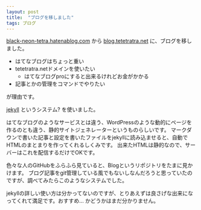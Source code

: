 ```yaml
---
layout: post
title:  "ブログを移しました"
tags: ブログ
---
```



[black-neon-tetra.hatenablog.com](https://black-neon-tetra.hatenablog.com/)
から
[blog.tetetratra.net](http://blog.tetetratra.net)
に、ブログを移しました。

- はてなブログはちょっと重い
- tetetratra.netドメインを使いたい
  - はてなブログproにすると出来るけれどお金がかかる
- 記事とかの管理をコマンドでやりたい

が理由です。

[jekyll](http://jekyllrb-ja.github.io/) というシステム? を使いました。

はてなブログのようなサービスとは違う、WordPressのような動的にページを作るのとも違う、静的サイトジェネレーターというものらしいです。
マークダウンで書いた記事と設定を書いたファイルをjekyllに読み込ませると、自動でHTMLのまとまりを作ってくれるしくみです。
出来たHTMLは静的なので、サーバーはこれを配信するだけでOKです。

色々な人のGitHubをふらふら見ていると、Blogというリポジトリをたまに見かけます。
ブログ記事をgit管理している風でもないしなんだろうと思っていたのですが、調べてみたらこのようなシステムでした。

jekyllの詳しい使い方は分かってないのですが、とりあえずは良さげな出来になってくれて満足です。おすすめ... かどうかはまだ分かりません。

